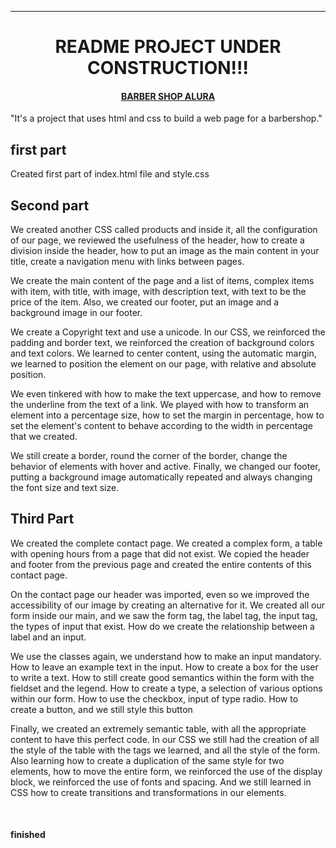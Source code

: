 <hr>
<h1 align="center"> README PROJECT UNDER CONSTRUCTION!!!</h1>

<h4 align="center"><u>BARBER SHOP ALURA</u></h4>

<p>"It's a project that uses html and css to build a web page for a barbershop."</p>

<h2>first part</h2>

<p>
Created first part of index.html file and style.css
</p>


<h2>Second part</h2>

<p>
We created another CSS called products and inside it, all the configuration of our page, we reviewed the usefulness of the header, how to create a division inside the header, how to put an image as the main content in your title, create a navigation menu with links between pages.
</p>
<p>
We create the main content of the page and a list of items, complex items with item, with title, with image, with description text, with text to be the price of the item. Also, we created our footer, put an image and a background image in our footer.
</p>
<p>
We create a Copyright text and use a unicode. In our CSS, we reinforced the padding and border text, we reinforced the creation of background colors and text colors. We learned to center content, using the automatic margin, we learned to position the element on our page, with relative and absolute position.
</p>
<p>
We even tinkered with how to make the text uppercase, and how to remove the underline from the text of a link. We played with how to transform an element into a percentage size, how to set the margin in percentage, how to set the element's content to behave according to the width in percentage that we created.
</p>
<p>
We still create a border, round the corner of the border, change the behavior of elements with hover and active. Finally, we changed our footer, putting a background image automatically repeated and always changing the font size and text size.
</p>

<h2>Third Part</h2>

<p>
We created the complete contact page. We created a complex form, a table with opening hours from a page that did not exist. We copied the header and footer from the previous page and created the entire contents of this contact page.
</p>

<p>
On the contact page our header was imported, even so we improved the accessibility of our image by creating an alternative for it. We created all our form inside our main, and we saw the form tag, the label tag, the input tag, the types of input that exist. How do we create the relationship between a label and an input.
</p>

<p>
We use the classes again, we understand how to make an input mandatory. How to leave an example text in the input. How to create a box for the user to write a text. How to still create good semantics within the form with the fieldset and the legend. How to create a type, a selection of various options within our form. How to use the checkbox, input of type radio. How to create a button, and we still style this button
</p>

<p>
Finally, we created an extremely semantic table, with all the appropriate content to have this perfect code. In our CSS we still had the creation of all the style of the table with the tags we learned, and all the style of the form. Also learning how to create a duplication of the same style for two elements, how to move the entire form, we reinforced the use of the display block, we reinforced the use of fonts and spacing. And we still learned in CSS how to create transitions and transformations in our elements.
</p>
<br>
<h4>finished</h4>
